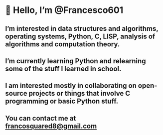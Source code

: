 # 👋 Hello, I’m @Francesco601

 ## I’m interested in data structures and algorithms, operating systems, Python, C, LISP, analysis of algorithms and computation theory.

   ## I’m currently learning  Python and relearning some of the stuff I learned in school. 
 
  ## I am interested mostly in collaborating on open-source projects or things that involve C programming or basic Python stuff.  
  
  ## You can contact me at  <francosquared8@gmail.com>




<!---
Francesco601/Francesco601 is a ✨ special ✨ repository because its `README.md` (this file) appears on your GitHub profile.
You can click the Preview link to take a look at your changes.
--->
